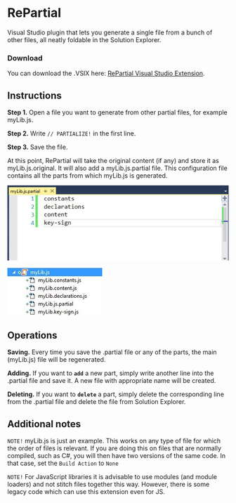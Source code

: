 # RePartial

Visual Studio plugin that lets you generate a single file from a bunch of other files, all neatly foldable in the Solution Explorer. 

### Download

You can download the .VSIX here: [RePartial Visual Studio Extension](https://github.com/kornelijepetak/RePartial/blob/master/artifacts/RePartial.vsix?raw=true).

## Instructions

**Step 1.** Open a file you want to generate from other partial files, for example myLib.js.

**Step 2.** Write `// PARTIALIZE!` in the first line.

**Step 3.** Save the file.

At this point, RePartial will take the original content (if any) and store it as myLib.js.original. It will also add a myLib.js.partial file. This configuration file contains all the parts from which myLib.js is generated.

![partial-content](https://raw.githubusercontent.com/kornelijepetak/RePartial/master/artifacts/partial-content.jpg)

![solution-explorer](https://raw.githubusercontent.com/kornelijepetak/RePartial/master/artifacts/solution-explorer.jpg)

## Operations

**Saving.** Every time you save the .partial file or any of the parts, the main (myLib.js) file will be regenerated.

**Adding.** If you want to **`add`** a new part, simply write another line into the .partial file and save it. A new file with appropriate name will be created.

**Deleting.** If you want to **`delete`** a part, simply delete the corresponding line from the .partial file and delete the file from Solution Explorer.

## Additional notes

`NOTE!` myLib.js is just an example. This works on any type of file for which the order of files is relevant. If you are doing this on files that are normally compiled, such as C#, you will then have two versions of the same code. In that case, set the `Build Action` to `None`

`NOTE!` For JavaScript libraries it is advisable to use modules (and module loaders) and not stitch files together this way. However, there is some legacy code which can use this extension even for JS.
